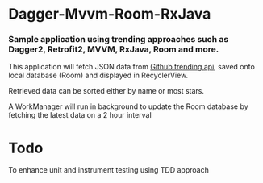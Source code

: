 # Dagger-Mvvm-Room-RxJava

### Sample application using trending approaches such as Dagger2, Retrofit2, MVVM, RxJava, Room and more.

This application will fetch JSON data from [Github trending api](https://githubtrendingapi.docs.apiary.io/#), saved onto local database (Room) and displayed in RecyclerView.

Retrieved data can be sorted either by name or most stars.

A WorkManager will run in background to update the Room database by fetching the latest data on a 2 hour interval

# Todo

To enhance unit and instrument testing using TDD approach
